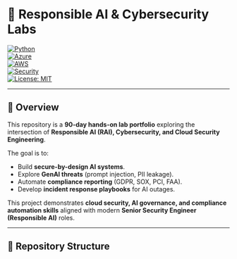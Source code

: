 # 📘 Responsible AI & Cybersecurity Labs  

[![Python](https://img.shields.io/badge/Python-3.10+-blue.svg)](https://www.python.org/)  
[![Azure](https://img.shields.io/badge/Azure-Cloud-informational.svg)](https://azure.microsoft.com/)  
[![AWS](https://img.shields.io/badge/AWS-Bedrock-orange.svg)](https://aws.amazon.com/)  
[![Security](https://img.shields.io/badge/Focus-Cybersecurity-red.svg)](https://www.nist.gov/cyberframework)  
[![License: MIT](https://img.shields.io/badge/License-MIT-green.svg)](LICENSE)  

---

## 📌 Overview
This repository is a **90-day hands-on lab portfolio** exploring the intersection of **Responsible AI (RAI), Cybersecurity, and Cloud Security Engineering**.  

The goal is to:  
- Build **secure-by-design AI systems**.  
- Explore **GenAI threats** (prompt injection, PII leakage).  
- Automate **compliance reporting** (GDPR, SOX, PCI, FAA).  
- Develop **incident response playbooks** for AI outages.  

This project demonstrates **cloud security, AI governance, and compliance automation skills** aligned with modern **Senior Security Engineer (Responsible AI)** roles.  

---

## 📂 Repository Structure


